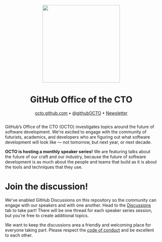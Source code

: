 <div align='center' style="margin-bottom: 2em;">
  <img src="https://user-images.githubusercontent.com/22723/89439417-04937a80-d6ff-11ea-8564-0d6f8b9b8b61.png" width=256 height=256/>
  <h1>GitHub Office of the CTO</h1>
  <div>
    <a href="https://octo.github.com">octo.github.com</a> • <a href="https://twitter.com/githubOCTO">@githubOCTO</a> • <a href="">Newsletter</a>
  </div>
</div>

GitHub’s Office of the CTO (OCTO) investigates topics around the future of software development. We're excited to engage with the community of futurists, academics, and developers who are figuring out what software development will look like — not tomorrow, but next year, or next decade.

**OCTO is hosting a monthly speaker series!** We are featuring talks about the future of our craft and our industry, because the future of software development is as much about the people and teams that build as it is about the tools and techniques that they use.

# Join the discussion!

We've enabled GitHub Discussions on this repository so the community can engage with our speakers and with one another. Head to the <a href="https://github.com/github/githubOCTO/discussions">Discussions</a> tab to take part! There will be one thread for each speaker series session, but you're free to create additional topics.

We want to keep the discussions area a friendly and welcoming place for everyone taking part. Please respect the <a href="https://github.com/github/githubOCTO/blob/master/CODE_OF_CONDUCT.md">code of conduct</a> and be excellent to each other.


